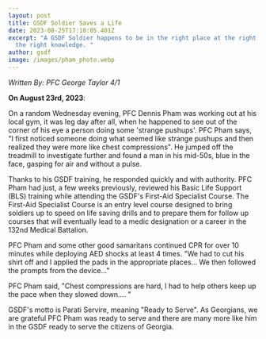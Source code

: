 ```yaml
---
layout: post
title: GSDF Soldier Saves a Life
date: 2023-08-25T17:10:05.401Z
excerpt: "A GSDF Soldier happens to be in the right place at the right time with
  the right knowledge. "
author: gsdf
image: /images/pham_photo.webp
---
```

*Written By: PFC George Taylor 4/1*

**On August 23rd, 2023**: 

On a random Wednesday evening, PFC Dennis Pham was working out at his local gym, it was leg day after all, when he happened to see out of the corner of his eye a person doing some 'strange pushups'.  PFC Pham says, "I first noticed someone doing what seemed like strange pushups and then realized they were more like chest compressions".  He jumped off the treadmill to investigate further and found a man in his mid-50s, blue in the face, gasping for air and without a pulse.  

Thanks to his GSDF training, he responded quickly and with authority.  PFC Pham had just, a few weeks previously, reviewed his Basic Life Support (BLS) training while attending the GSDF's First-Aid Specialist Course.  The First-Aid Specialist Course is an entry level course designed to bring soldiers up to speed on life saving drills and to prepare them for follow up courses that will eventually lead to a medic designation or a career in the 132nd Medical Battalion. 

PFC Pham and some other good samaritans continued CPR for over 10 minutes while deploying AED shocks at least 4 times.  "We had to cut his shirt off and I applied the pads in the appropriate places... We then followed the prompts from the device..."

PFC Pham said, "Chest compressions are hard, I had to help others keep up the pace when they slowed down.... "

GSDF's motto is Parati Servire, meaning "Ready to Serve".  As Georgians, we are grateful PFC Pham was ready to serve and there are many more like him in the GSDF ready to serve the citizens of Georgia.